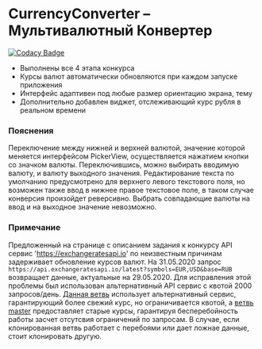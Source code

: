 # CurrencyConverter – Мультивалютный Конвертер
[![Codacy Badge](https://app.codacy.com/project/badge/Grade/a09523c1ea8948978858be2d10fbe7fb)](https://www.codacy.com/manual/Lesterrry/CurrencyConverter?utm_source=github.com&amp;utm_medium=referral&amp;utm_content=Lesterrry/CurrencyConverter&amp;utm_campaign=Badge_Grade)
- Выполнены все 4 этапа конкурса
- Курсы валют автоматически обновляются при каждом запуске приложения
- Интерфейс адаптивен под любые размер ориентацию экрана, тему
- Дополнительно добавлен виджет, отслеживающий курс рубля в реальном времени
### Пояснения
Переключение между нижней и верхней валютой, значение которой меняется интерфейсом PickerView, осуществляется нажатием кнопки со значком валюты.
Переключившись, можно выбирать вводимую валюту, и валюту выходного значения.
Редактирование текста по умолчанию предусмотрено для верхнего левого текстового поля, но возможен также ввод в нижнее правое текстовое поле, в таком случае конверсия произойдет реверсивно.
Выбрать совпадающие валюты на ввод и на выходное значение невозможно.
### Примечание
Предложенный на странице с описанием задания к конкурсу API сервис 'https://exchangeratesapi.io' по неизвестным причинам задерживает обновление курсов валют. На 31.05.2020 запрос `https://api.exchangeratesapi.io/latest?symbols=EUR,USD&base=RUB` возвращает данные, актуальные на 29.05.2020. Для исправления этой проблемы был использован альтернативный API сервис с квотой 2000 запросов/день.
[Данная ветвь](https://github.com/Lesterrry/CurrencyConverter/tree/New-api) использует альтернативный сервис, гарантирующий более свежий курс, но ограничивается квотой, а [ветвь master](https://github.com/Lesterrry/CurrencyConverter) предоставляет старые курсы, гарантируя бесперебойность работы засчет отсутсвия ограничений по запросам. В случае, если клонированная ветвь работает с перебоями или дает ложнае данные, стоит клонировать другую.

